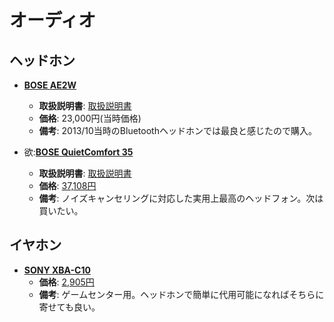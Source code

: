 オーディオ
====

ヘッドホン
----

- [**BOSE AE2W**](http://worldwide.bose.com/productsupport/ja_jp/web/ae2w/page.html)
  - **取扱説明書**: [取扱説明書](http://worldwide.bose.com/productsupport/assets/pdf/guides/headphones/ae2w_headphones/ja/ae2w_og.pdf)
  - **価格**: 23,000円\(当時価格\)
  - **備考**: 2013/10当時のBluetoothヘッドホンでは最良と感じたので購入。

- 欲:[**BOSE QuietComfort 35**](https://www.bose.com/en_us/products/headphones/over_ear_headphones/quietcomfort-35-wireless.html)
  - **取扱説明書**: [取扱説明書](https://www.bose.com/content/dam/Bose_DAM/Web/consumer_electronics/global/products/headphones/qc35/pdf/qc35_PDF_ownersguide_ML.pdf)
  - **価格**: [37,108円](http://kakaku.com/item/K0000882937/)
  - **備考**: ノイズキャンセリングに対応した実用上最高のヘッドフォン。次は買いたい。

イヤホン
----

- [**SONY XBA-C10**](http://www.sony.jp/headphone/products/XBA-C10/)
  - **価格**: [2,905円](http://kakaku.com/item/K0000458226/)
  - **備考**: ゲームセンター用。ヘッドホンで簡単に代用可能になればそちらに寄せても良い。
